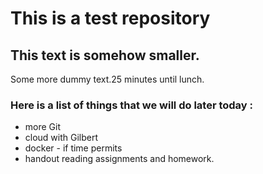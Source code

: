 # This is a test repository
## This text is somehow smaller.
Some more dummy text.25 minutes until lunch.
### Here is a list of things that we will do later today :
* more Git
* cloud with Gilbert
* docker - if time permits
* handout reading assignments and homework.
